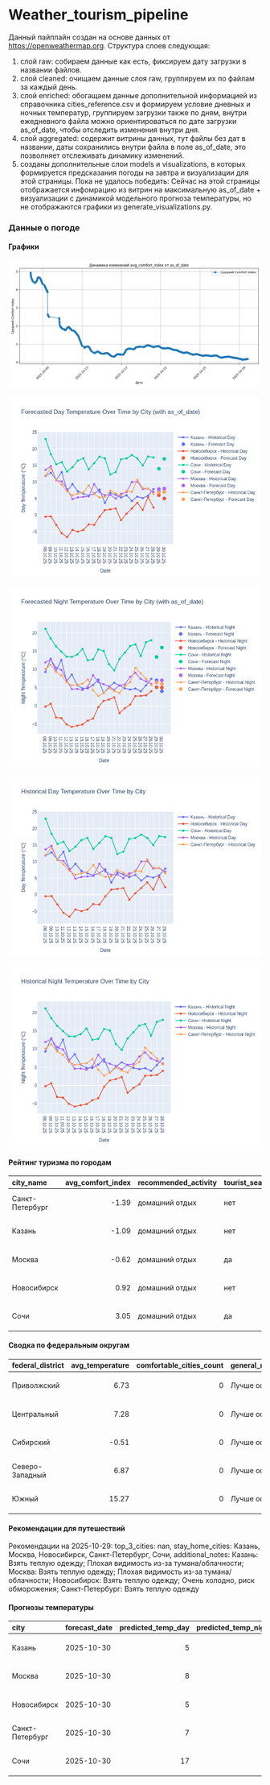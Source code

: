 # Weather_tourism_pipeline
Данный пайплайн создан на основе данных от https://openweathermap.org.
Структура слоев следующая:
  1) слой raw: 
  собираем данные как есть, фиксируем дату загрузки в названии файлов.
  2) слой cleaned:
  очищаем данные слоя raw, группируем их по файлам за каждый день.
  3) слой enriched:
  обогащаем данные дополнительной информацией из справочника cities_reference.csv и формируем условие дневных и ночных температур,
  группируем загрузки также по дням, внутри ежедневного файла можно ориентироваться по дате загрузки as_of_date, чтобы отследить изменения внутри дня.
  4) слой aggregated:
   содержит витрины данных, тут файлы без дат в названии, даты сохранились внутри файла в поле as_of_date, это позволняет отслеживать динамику изменений.
  6) созданы дополнительные слои models и visualizations, в которых формируется предсказания погоды на завтра и визуализации для этой страницы.
  Пока не удалось победить: Сейчас на этой страницы отображается инфомрацию из витрин на максимальную as_of_date + визуализации с динамикой модельного прогноза температуры, 
  но не отображаются графики из generate_visualizations.py.
<!-- WEATHER DATA START -->
### Данные о погоде

#### Графики
![Comfort Index Trend](data/visualizations/comfort_index_trend.png)

![Forecasted Day Temperature](data/visualizations/forecasted_day_temperature.png)

![Forecasted Night Temperature](data/visualizations/forecasted_night_temperature.png)

![Historical Day Temperature](data/visualizations/historical_day_temperature.png)

![Historical Night Temperature](data/visualizations/historical_night_temperature.png)

#### Рейтинг туризма по городам
| city_name       |   avg_comfort_index | recommended_activity   | tourist_season_match   | tourism_season   | tour_recommendation       | as_of_date          |
|:----------------|--------------------:|:-----------------------|:-----------------------|:-----------------|:--------------------------|:--------------------|
| Санкт-Петербург |               -1.39 | домашний отдых         | нет                    | Май-Сентябрь     | домашний отдых вне сезона | 2025-10-29 20:27:00 |
| Казань          |               -1.09 | домашний отдых         | нет                    | Май-Сентябрь     | домашний отдых вне сезона | 2025-10-29 20:27:00 |
| Москва          |               -0.62 | домашний отдых         | да                     | Круглогодично    | домашний отдых в сезон    | 2025-10-29 20:27:00 |
| Новосибирск     |                0.92 | домашний отдых         | нет                    | Июнь-Август      | домашний отдых вне сезона | 2025-10-29 20:27:00 |
| Сочи            |                3.05 | домашний отдых         | да                     | Май-Октябрь      | домашний отдых в сезон    | 2025-10-29 20:27:00 |

#### Сводка по федеральным округам
| federal_district   |   avg_temperature |   comfortable_cities_count | general_recommendation   | as_of_date          |
|:-------------------|------------------:|---------------------------:|:-------------------------|:--------------------|
| Приволжский        |              6.73 |                          0 | Лучше остаться дома      | 2025-10-29 20:27:00 |
| Центральный        |              7.28 |                          0 | Лучше остаться дома      | 2025-10-29 20:27:00 |
| Сибирский          |             -0.51 |                          0 | Лучше остаться дома      | 2025-10-29 20:27:00 |
| Северо-Западный    |              6.87 |                          0 | Лучше остаться дома      | 2025-10-29 20:27:00 |
| Южный              |             15.27 |                          0 | Лучше остаться дома      | 2025-10-29 20:27:00 |

#### Рекомендации для путешествий
Рекомендации на 2025-10-29: top_3_cities: nan, stay_home_cities: Казань, Москва, Новосибирск, Санкт-Петербург, Сочи, additional_notes: Казань: Взять теплую одежду; Плохая видимость из-за тумана/облачности; Москва: Взять теплую одежду; Плохая видимость из-за тумана/облачности; Новосибирск: Взять теплую одежду; Очень холодно, риск обморожения; Санкт-Петербург: Взять теплую одежду

#### Прогнозы температуры
| city            | forecast_date   |   predicted_temp_day |   predicted_temp_night | model_type       | as_of_date          |
|:----------------|:----------------|---------------------:|-----------------------:|:-----------------|:--------------------|
| Казань          | 2025-10-30      |                    5 |                      4 | LinearRegression | 2025-10-29 20:27:33 |
| Москва          | 2025-10-30      |                    8 |                      7 | LinearRegression | 2025-10-29 20:27:33 |
| Новосибирск     | 2025-10-30      |                    5 |                      5 | LinearRegression | 2025-10-29 20:27:33 |
| Санкт-Петербург | 2025-10-30      |                    7 |                      6 | LinearRegression | 2025-10-29 20:27:33 |
| Сочи            | 2025-10-30      |                   17 |                     16 | LinearRegression | 2025-10-29 20:27:33 |


<!-- WEATHER DATA END -->
